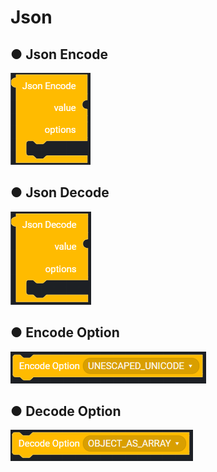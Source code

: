 # Json

## ● Json Encode

![](../../.gitbook/assets/image%20%2869%29.png)

## ● Json Decode

![](../../.gitbook/assets/image%20%28182%29.png)

## ● Encode Option

![](../../.gitbook/assets/image%20%28153%29.png)

## ● Decode Option

![](../../.gitbook/assets/image%20%2864%29.png)



